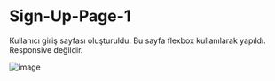 # Sign-Up-Page-1

 Kullanıcı giriş sayfası oluşturuldu. Bu sayfa flexbox kullanılarak yapıldı. Responsive değildir.
 
![image](https://user-images.githubusercontent.com/100023946/229271424-e84de332-73d4-45e5-b1fe-825e85f1adb9.png)
